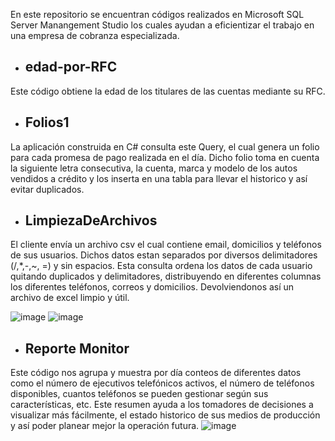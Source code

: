 En este repositorio se encuentran códigos realizados en Microsoft SQL Server Manangement Studio los cuales ayudan a eficientizar 
el trabajo en una empresa de cobranza especializada.

- ## edad-por-RFC
Este código obtiene la edad de los titulares de las cuentas mediante su RFC.


- ## Folios1
La aplicación construida en C# consulta este Query, el cual genera un folio para cada promesa de pago realizada en el día.
Dicho folio toma en cuenta la siguiente letra consecutiva, la cuenta, marca y modelo de los autos vendidos a crédito y los inserta en una tabla para llevar el historico y así evitar duplicados.



- ## LimpiezaDeArchivos
El cliente envía un archivo csv el cual contiene email, domicilios y teléfonos de sus usuarios. Dichos datos estan separados por diversos delimitadores (/,*,-,~, =) y sin espacios. Esta consulta ordena los datos de cada usuario quitando duplicados y delimitadores, distribuyendo en diferentes columnas los diferentes teléfonos, correos y domicilios. Devolviendonos así un archivo de excel limpio y útil.

![image](https://user-images.githubusercontent.com/60297250/133327144-e2563bc2-6cda-4112-8223-bca18fe47d3d.png)
![image](https://user-images.githubusercontent.com/60297250/133327679-6027fa54-e07b-46a3-b1e1-8baa1b7bf5ac.png)




- ## Reporte Monitor
Este código nos agrupa y muestra por día conteos de diferentes datos como el número de ejecutivos telefónicos activos, el número de teléfonos disponibles, cuantos teléfonos se pueden gestionar según sus características, etc. Este resumen ayuda a los tomadores de decisiones a visualizar más fácilmente, el estado historico de sus medios de producción y así poder planear mejor la operación futura.
![image](https://user-images.githubusercontent.com/60297250/133321121-c7d0cd85-a505-48c3-8816-8a426a23a7d2.png)
